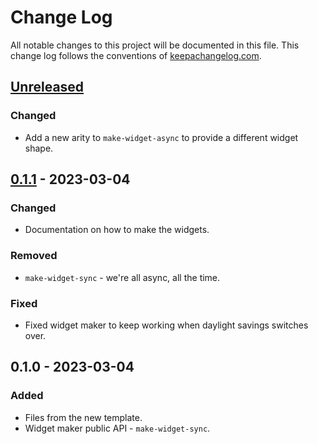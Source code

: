 # Change Log
All notable changes to this project will be documented in this file. This change log follows the conventions of [keepachangelog.com](http://keepachangelog.com/).

## [Unreleased]
### Changed
- Add a new arity to `make-widget-async` to provide a different widget shape.

## [0.1.1] - 2023-03-04
### Changed
- Documentation on how to make the widgets.

### Removed
- `make-widget-sync` - we're all async, all the time.

### Fixed
- Fixed widget maker to keep working when daylight savings switches over.

## 0.1.0 - 2023-03-04
### Added
- Files from the new template.
- Widget maker public API - `make-widget-sync`.

[Unreleased]: https://sourcehost.site/your-name/prj2-sol/compare/0.1.1...HEAD
[0.1.1]: https://sourcehost.site/your-name/prj2-sol/compare/0.1.0...0.1.1
